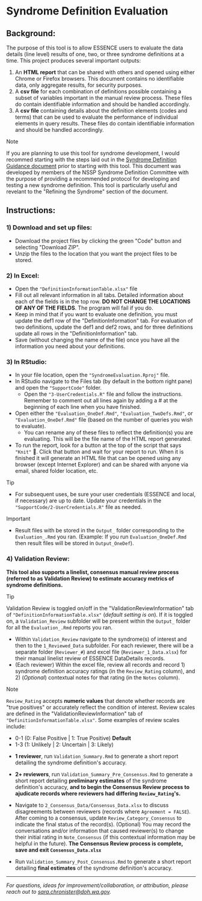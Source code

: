# Syndrome Definition Evaluation

## Background:
The purpose of this tool is to allow ESSENCE users to evaluate the data details (line level) results of one, two, or three syndrome definitions at a time. This project produces several important outputs: 
1. An **HTML report** that can be shared with others and opened using either Chrome or Firefox browsers. This document contains no identifiable data, only aggregate results, for security purposes.
2. A **csv file** for each combination of definitions possible containing a subset of variables important in the manual review process. These files do contain identifiable information and should be handled accordingly.
3. A **csv file** containing details about the definition elements (codes and terms) that can be used to evaluate the performance of individual elements in query results. These files do contain identifiable information and should be handled accordingly.
   
> [!NOTE]
> If you are planning to use this tool for syndrome development, I would recommed starting with the steps laid out in the [Syndrome Definition Guidance document](https://prod-knowledge-repository.s3-us-gov-west-1.amazonaws.com/references/SDC_Syndrome%20Definition%20Guidance%20document_FINAL.PDF) prior to starting with this tool. This document was developed by members of the NSSP Syndrome Definition Committee with the purpose of providing a recommended protocol for developing and testing a new syndrome definition. This tool is particularly useful and revelant to the "Refining the Syndrome" section of the document.

## Instructions:

### 1) Download and set up files:
* Download the project files by clicking the green "Code" button and selecting "Download ZIP".
* Unzip the files to the location that you want the project files to be stored.

### 2) In Excel:
* Open the `"DefinitionInformationTable.xlsx"` file
* Fill out all relevant information in all tabs. Detailed information about each of the fields is in the top row. **DO NOT CHANGE THE LOCATIONS OF ANY OF THE FIELDS**. The program will fail if you do. 
* Keep in mind that if you want to evaluate one definition, you must update the def1 row of the "DefinitionInformation" tab. For evaluation of two definitions, update the def1 and def2 rows, and for three definitions update all rows in the "DefinitionInformation" tab. 
* Save (without changing the name of the file) once you have all the information you need about your definitions.

### 3) In RStudio: 
* In your file location, open the `"SyndromeEvaluation.Rproj"` file.
* In RStudio navigate to the Files tab (by default in the bottom right pane) and open the `"SupportCode"` folder.
  + Open the `"3-UserCredentials.R"` file and follow the instructions. Remember to comment out all lines again by adding a # at the beginning of each line when you have finished.
* Open either the `"Evaluation_OneDef.Rmd"`, `"Evaluation_TwoDefs.Rmd"`, or `"Evaluation_OneDef.Rmd"` file (based on the number of queries you wish to evaluate).
  + You can rename any of these files to reflect the definition(s) you are evaluating. This will be the file name of the HTML report generated.
* To run the report, look for a button at the top of the script that says `"Knit"` :yarn:. Click that button and wait for your report to run. When it is finished it will generate an HTML file that can be opened using any browser (except Internet Explorer) and can be shared with anyone via email, shared folder location, etc.

> [!TIP]
> * For subsequent uses, be sure your user credentials (ESSENCE and local, if necessary) are up to date. Update your credentials in the `"SupportCode/2-UserCredentials.R"` file as needed.

> [!IMPORTANT]
> * Result files with be stored in the `Output_` folder corresponding to the `Evaluation_.Rmd` you ran. (Example: If you run `Evaluation_OneDef.Rmd` then result files will be stored in `Output_OneDef`).

### 4) Validation Review:
**This tool also supports a linelist, consensus manual review process (referred to as Validation Review) to estimate accuracy metrics of syndrome definitions.**

>[!TIP]
> Validation Review is toggled on/off in the "ValidationReviewInformation" tab of `"DefinitionInformationTable.xlsx"` (*default setting is on*). If it is toggled on, a `Validation_Review` subfolder will be present within the `Output_` folder for all the `Evaluation_.Rmd` reports you ran.

* Within `Validation_Review` navigate to the syndrome(s) of interest and then to the `1_Reviewed_Data` subfolder. For each reviewer, there will be a separate folder (`Reviewer_#`) and excel file (`Reviewer_1_Data.xlsx`) for their manual linelist review of ESSENCE DataDetails records.
* (Each reviewer) Within the excel file, review all records and record 1) syndrome definition accuracy ratings (in the `Review_Rating` column), and 2) (*Optional*) contextual notes for that rating (in the `Notes` column). 

> [!NOTE]
> `Review_Rating` accepts **numeric values** that denote whether records are "true positives" or accurately reflect the condition of interest. Review scales are defined in the "ValidationReviewInformation" tab of `"DefinitionInformationTable.xlsx"`. Some examples of review scales include:
> - 0-1 (0: False Positive | 1: True Positive)  **Default**
> - 1-3 (1: Unlikely | 2:  Uncertain | 3: Likely) 

* **1 reviewer**, run `Validation_Summary.Rmd` to generate a short report detailing the syndrome definition's accuracy.
* **2+ reviewers**, run `Validation_Summary_Pre_Consensus.Rmd` to generate a short report detailing **preliminary estimates** of the syndrome definition's accuracy, **and to begin the Consensus Review process to ajudicate records where reviewers had differing `Review_Rating`'s.**

* Navigate to `2_Consensus_Data/Consensus_Data.xlsx` to discuss disagreements between reviewers (records where `Agreement = FALSE`). After coming to a consensus, update `Review_Category_Consensus` to indicate the final status of the record(s). (Optional) You may record the conversations and/or information that caused reviewer(s) to change their initial rating in `Note_Consensus` (if this contextual information may be helpful in the future). **The Consensus Review process is complete, save and exit `Consensus_Data.xlsx`**
* Run `Validation_Summary_Post_Consensus.Rmd` to generate a short report detailing **final estimates** of the syndrome definition's accuracy.
___
*For questions, ideas for improvement/collaboration, or attribution, please reach out to <sara.chronister@doh.wa.gov>.*
